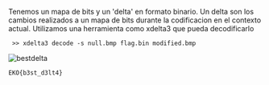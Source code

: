 Tenemos un mapa de bits y un 'delta' en formato binario. Un delta son los cambios realizados a un mapa de bits durante la codificacion en el contexto actual. Utilizamos una herramienta como xdelta3 que pueda decodificarlo

```
 >> xdelta3 decode -s null.bmp flag.bin modified.bmp

```

![bestdelta](https://github.com/user-attachments/assets/15ac6edd-fe6f-4de9-b918-9c4c12abd55b)

`EKO{b3st_d3lt4}`
